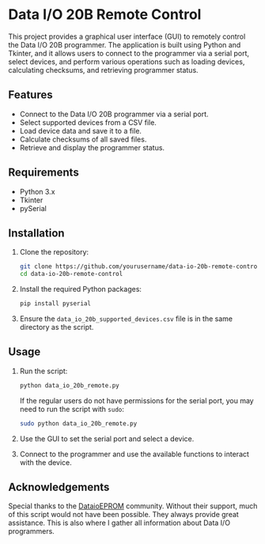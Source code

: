 # Data I/O 20B Remote Control
This project provides a graphical user interface (GUI) to remotely control the Data I/O 20B programmer. The application is built using Python and Tkinter, and it allows users to connect to the programmer via a serial port, select devices, and perform various operations such as loading devices, calculating checksums, and retrieving programmer status.

## Features

- Connect to the Data I/O 20B programmer via a serial port.
- Select supported devices from a CSV file.
- Load device data and save it to a file.
- Calculate checksums of all saved files.
- Retrieve and display the programmer status.

## Requirements

- Python 3.x
- Tkinter
- pySerial

## Installation

1. Clone the repository:
    ```sh
    git clone https://github.com/yourusername/data-io-20b-remote-control.git
    cd data-io-20b-remote-control
    ```

2. Install the required Python packages:
    ```sh
    pip install pyserial
    ```

3. Ensure the `data_io_20b_supported_devices.csv` file is in the same directory as the script.

## Usage

1. Run the script:
    ```sh
    python data_io_20b_remote.py
    ```

    If the regular users do not have permissions for the serial port, you may need to run the script with `sudo`:
    ```sh
    sudo python data_io_20b_remote.py
    ```

2. Use the GUI to set the serial port and select a device.

3. Connect to the programmer and use the available functions to interact with the device.

## Acknowledgements

Special thanks to the [DataioEPROM](https://groups.io/g/DataioEPROM) community. Without their support, much of this script would not have been possible. They always provide great assistance. This is also where I gather all information about Data I/O programmers.
